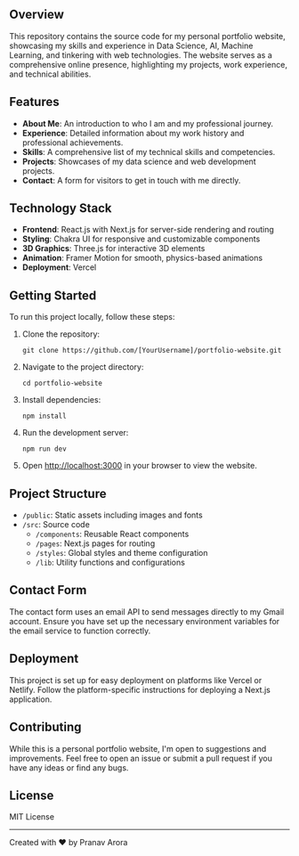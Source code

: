 ## Overview

This repository contains the source code for my personal portfolio website, showcasing my skills and experience in Data Science, AI, Machine Learning, and tinkering with web technologies. The website serves as a comprehensive online presence, highlighting my projects, work experience, and technical abilities.

## Features

- **About Me**: An introduction to who I am and my professional journey.
- **Experience**: Detailed information about my work history and professional achievements.
- **Skills**: A comprehensive list of my technical skills and competencies.
- **Projects**: Showcases of my data science and web development projects.
- **Contact**: A form for visitors to get in touch with me directly.

## Technology Stack

- **Frontend**: React.js with Next.js for server-side rendering and routing
- **Styling**: Chakra UI for responsive and customizable components
- **3D Graphics**: Three.js for interactive 3D elements
- **Animation**: Framer Motion for smooth, physics-based animations
- **Deployment**: Vercel

## Getting Started

To run this project locally, follow these steps:

1. Clone the repository:
   ```
   git clone https://github.com/[YourUsername]/portfolio-website.git
   ```

2. Navigate to the project directory:
   ```
   cd portfolio-website
   ```

3. Install dependencies:
   ```
   npm install
   ```

4. Run the development server:
   ```
   npm run dev
   ```

5. Open [http://localhost:3000](http://localhost:3000) in your browser to view the website.

## Project Structure

- `/public`: Static assets including images and fonts
- `/src`: Source code
  - `/components`: Reusable React components
  - `/pages`: Next.js pages for routing
  - `/styles`: Global styles and theme configuration
  - `/lib`: Utility functions and configurations

## Contact Form

The contact form uses an email API to send messages directly to my Gmail account. Ensure you have set up the necessary environment variables for the email service to function correctly.

## Deployment

This project is set up for easy deployment on platforms like Vercel or Netlify. Follow the platform-specific instructions for deploying a Next.js application.

## Contributing

While this is a personal portfolio website, I'm open to suggestions and improvements. Feel free to open an issue or submit a pull request if you have any ideas or find any bugs.

## License

MIT License

---

Created with ❤️ by Pranav Arora
